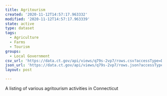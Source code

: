 ```yaml
---
title: Agritourism
created: '2020-11-12T14:57:17.963332'
modified: '2020-11-12T14:57:17.963339'
state: active
type: dataset
tags:
  - Agriculture
  - Farms
  - Tourism
groups:
  - Local Government
csv_url: 'https://data.ct.gov/api/views/q79s-2vp7/rows.csv?accessType=DOWNLOAD'
json_url: 'https://data.ct.gov/api/views/q79s-2vp7/rows.json?accessType=DOWNLOAD'
layout: post

---
```

A listing of various agritourism activities in Connecticut
